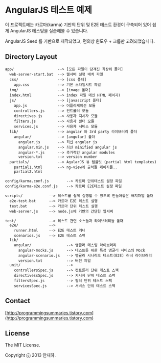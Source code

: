 AngularJS 테스트 예제
================


이 프로젝트에는 카르마(karma) 기반의 단위 및 E2E 테스트 환경이 구축되어 있어 쉽게 AngularJS 테스팅을 실습해볼 수 있습니다.

AngularJS Seed 를 기반으로 제작되었고, 편의상 윈도우 + 크롬만 고려되었습니다.




## Directory Layout

    app/                    --> [모든 파일이 담겨진 최상위 폴더]
      web-server-start.bat  --> 웹서버 실행 배치 파일
      css/                  --> [css 폴더]
        app.css             --> 기본 스타일시트 파일
      img/                  --> [image 폴더]
      index.html            --> index 파일 메인 HTML 페이지)
      js/                   --> [javascript 폴더]
        app.js              --> 어플리케이션 모듈
        controllers.js      --> 컨트롤러 모듈
        directives.js       --> 사용자 지시자 모듈
        filters.js          --> 사용자 필터 모듈
        services.js         --> 사용자 서비스 모듈
      lib/                  --> angular 와 3rd party 라이브러리 폴더
        angular/            --> [angular] 폴더
          angular.js        --> 최신 angular js
          angular.min.js    --> 최신 minified angular js
          angular-*.js      --> 추가적인 angular modules
          version.txt       --> version number
      partials/             --> AgularJS 뷰 템플릿 (partial html templates)
        partial1.html       --> ng-view에 출력될 페이지들..
        partial2.html

    config/karma.conf.js        --> 카르마 단위테스트 설정 파일
    config/karma-e2e.conf.js    --> 카르마 E2E테스트 설정 파일

    scripts/            --> 테스트를 쉽게 실행할 수 있도록 만들어놓은 배치파일 폴더
      e2e-test.bat      --> 카르마 E2E 테스트 실행
      test.bat          --> 카르마 단위 테스트 실행
      web-server.js     --> node.js에 기반의 간단한 웹서버

    test/               --> 테스트 관련 소스들과 라이브러리들 폴더
      e2e/              -->
        runner.html     --> E2E 테스트 러너
        scenarios.js    --> E2E 테스트 스펙
      lib/
        angular/                --> 앵귤러 테스팅 라이브러리
          angular-mocks.js      --> 테스트를 위한 특정 앵귤러 서비스의 Mock
          angular-scenario.js   --> 앵귤러 시나리오 테스트(E2E) 러너 라이브러리
          version.txt           --> 버전 파일
      unit/                     --> 
        controllersSpec.js      --> 컨트롤러 단위 테스트 스펙
        directivessSpec.js      --> 지시자 단위 테스트 스펙
        filtersSpec.js          --> 필터 단위 테스트 스펙
        servicesSpec.js         --> 서비스 단위 테스트 스펙


## Contact

[http://programmingsummaries.tistory.com](http://programmingsummaries.tistory.com)


## License

The MIT License.

Copyright ⓒ 2013 안재하.

